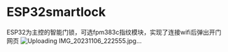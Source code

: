 # ESP32smartlock
ESP32为主控的智能门锁，可选fpm383c指纹模块，实现了连接wifi后弹出开门网页
![Uploading IMG_20231106_222555.jpg…]()
